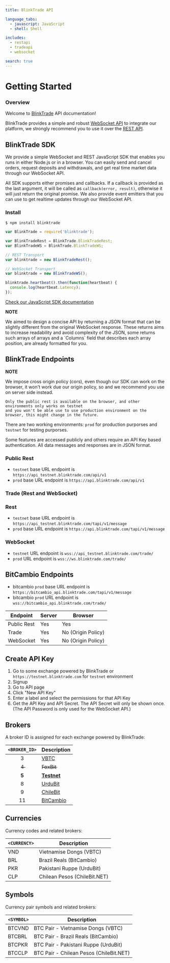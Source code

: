 ```yaml
---
title: BlinkTrade API

language_tabs:
  - javascript: JavaScript
  - shell: Shell

includes:
  - restapi
  - tradeapi
  - websocket

search: true
---
```


# Getting Started

### Overview

Welcome to [BlinkTrade](https://blinktrade.com) API documentation!

BlinkTrade provides a simple and robust [WebSocket API](#websocket-api) to integrate our platform,
we strongly recommend you to use it over the [REST API](#public-rest-api).

## BlinkTrade SDK

We provide a simple WebSocket and REST JavaScript SDK that enables you runs in either Node.js or in a browser.
You can easily send and cancel orders, request deposits and withdrawals, and get real time market data through our WebSocket API.

All SDK supports either promises and callbacks.
If a callback is provided as the last argument, it will be called as `callback(error, result)`,
otherwise it will just return the original promise. We also provide event emitters that you can
use to get realtime updates through our WebSocket API.


### Install

`$ npm install blinktrade`

```javascript
var BlinkTrade = require('blinktrade');

var BlinkTradeRest = BlinkTrade.BlinkTradeRest;
var BlinkTradeWS = BlinkTrade.BlinkTradeWS;

// REST Transport
var blinktrade = new BlinkTradeRest();

// WebSocket Transport
var blinktrade = new BlinkTradeWS();

blinktrade.heartbeat().then(function(heartbeat) {
  console.log(heartbeat.Latency);
});

```

[Check our JavaScript SDK documentation](https://github.com/blinktrade/BlinkTradeJS)

<aside class="notice">
  <b>NOTE</b>
  <p>
    We aimed to design a concise API by returning a JSON format that can be slightly different from the original WebSocket response.
    These returns aims to increase readability and avoid complexity of the JSON, some returns such arrays of arrays and a `Columns`
    field that describes each array position, are already formatted for you.
  </p>
</aside>

## BlinkTrade Endpoints

<aside class="warning">
  <b>NOTE</b>
  <p>
    We impose cross origin policy (cors), even though our SDK can work on the browser,
    it won't work due our origin policy, so and we recommend you use on server side instead.

    Only the public rest is available on the browser, and other environments only works on testnet
    and you won't be able use to use production environment on the browser, this might change in the future.
  </p>
</aside>

There are two working environments: `prod` for production purporses and `testnet` for testing purporses.

Some features are accessed publicly and others require an API Key based authentication.
All data messages and responses are in JSON format.

### Public Rest

* `testnet` base URL endpoint is `https://api_testnet.blinktrade.com/api/v1`
* `prod` base URL endpoint is `https://api.blinktrade.com/api/v1`

### Trade (Rest and WebSocket)

### Rest

* `testnet` base URL endpoint is `https://api_testnet.blinktrade.com/tapi/v1/message`
* `prod` base URL endpoint is `https://api.blinktrade.com/tapi/v1/message`

### WebSocket

* `testnet` URL endpoint is `wss://api_testnet.blinktrade.com/trade/`
* `prod` URL endpoint is `wss://ws.blinktrade.com/trade/`


## BitCambio Endpoints

* bitcambio `prod` base URL endpoint is `https://bitcambio_api.blinktrade.com/tapi/v1/message`
* bitcambio `prod` URL endpoint is `wss://bitcambio_api.blinktrade.com/trade/`


| Endpoint    | Server | Browser
|-------------|--------|--------------------
| Public Rest | Yes    | Yes
| Trade       | Yes    | No (Origin Policy)
| WebSocket   | Yes    | No (Origin Policy)

## Create API Key

1. Go to some exchange powered by BlinkTrade or `https://testnet.blinktrade.com` for `testnet` environment
2. Signup
3. Go to API page
4. Click "New API Key"
4. Enter a label and select the permissions for that API Key
5. Get the API Key and API Secret. The API Secret will only be shown once. (The API Password is only used for the WebSocket API.)

## Brokers

A broker ID is assigned for each exchange powered by BlinkTrade:

| `<BROKER_ID>` |  Description
|:-------------:|-----------------------------------------------
|       3       | [VBTC](https://vbtc.vn)
|       4̶       | F̶o̶x̶B̶i̶t̶
|     **5**     | [**Testnet**](https://testnet.blinktrade.com/)
|       8       | [UrduBit](https://urdubit.com/)
|       9       | [ChileBit](https://chilebit.net)
|       11      | [BitCambio](https://bitcambio.com.br)

## Currencies

Currency codes and related brokers:

`<CURRENCY>` | Description
-------------|------------
VND          | Vietnamise Dongs (VBTC)
BRL          | Brazil Reals (BitCambio)
PKR          | Pakistani Ruppe (UrduBit)
CLP          | Chilean Pesos (ChileBit.NET)

## Symbols

Currency pair symbols and related brokers:

`<SYMBOL>` | Description
-----------|------------
BTCVND     | BTC Pair - Vietnamise Dongs (VBTC)
BTCBRL     | BTC Pair - Brazil Reals (BitCambio)
BTCPKR     | BTC Pair - Pakistani Ruppe (UrduBit)
BTCCLP     | BTC Pair - Chilean Pesos (ChileBit.NET)
